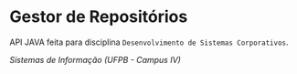 # Gestor de Repositórios

API JAVA feita para disciplina `Desenvolvimento de Sistemas Corporativos`.

*Sistemas de Informação (UFPB - Campus IV)*
